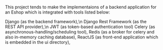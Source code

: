 This project tends to make the implementaions of a backend application for an Eshop which is integrated with tools listed below:

Django (as the backend framework),\n
Django Rest Framework (as the REST API provider),\n
JWT (as token-based authentication tool)
Celery (as asynchronous-handling/scheduling tool),
Redis (as a broker for celery and also in-memory caching database),
ReactJS (as front-end application which is embedded in the ui directory),

